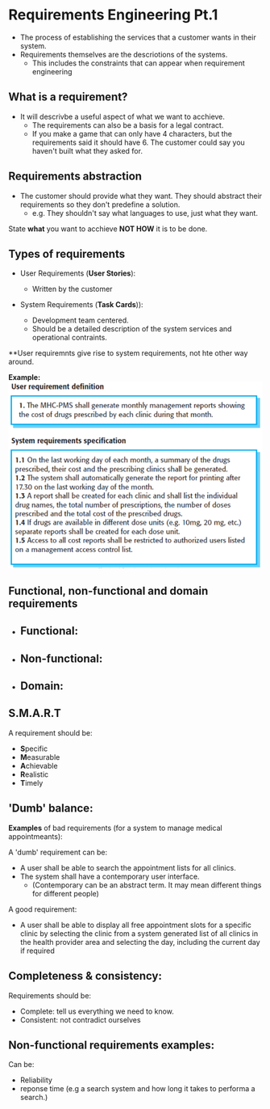 # Requirements Engineering Pt.1

- The process of establishing the services that a customer wants in their system.
- Requirements themselves are the descriotions of the systems.
    - This includes the constraints that can appear when requirement engineering

## What is a requirement?
- It will descrivbe a useful aspect of what we want to acchieve.
    - The requirements can also be a basis for a legal contract.
    - If you make a game that can only have 4 characters, but the requirements said it should have 6. The customer could say you haven't built what they asked for.

## Requirements abstraction
- The customer should provide what they want. They should abstract their requirements so they don't predefine a solution.
    - e.g. They shouldn't say what languages to use, just what they want.

State **what** you want to acchieve
**NOT HOW** it is to be done.

## Types of requirements

- User Requirements (**User Stories**):
    - Written by the customer

- System Requirements (**Task Cards**)):
    - Development team centered.
    - Should be a detailed description of the system services and operational contraints.

**User requiremnts give rise to system requirements, not hte other way around.

**Example:**
![Example](./pictures/user_system_requirements.PNG "An example of user and system requirements")

## Functional, non-functional and domain requirements

- Functional:
    -   

- Non-functional:
    - 

- Domain:
    - 

## S.M.A.R.T

A requirement should be:

- **S**pecific
- **M**easurable
- **A**chievable
- **R**ealistic
- **T**imely

## 'Dumb' balance:
**Examples** of bad requirements (for a system to manage medical appointmeants):

A 'dumb' requirement can be:

- A user shall be able to search the appointment lists for all clinics.
- The system shall have a contemporary user interface. 
    - (Contemporary can be an abstract term. It may mean different things for different people)

A good requirement:
- A user shall be able to display all free appointment slots for a specific clinic by selecting the clinic from a system generated list of all clinics in the health provider area and selecting the day, including the current day if required

## Completeness & consistency:

Requirements should be:
- Complete: tell us everything we need to know.
- Consistent: not contradict ourselves

## Non-functional requirements examples:
Can be:
- Reliability
- reponse time (e.g a search system and how long it takes to performa a search.)